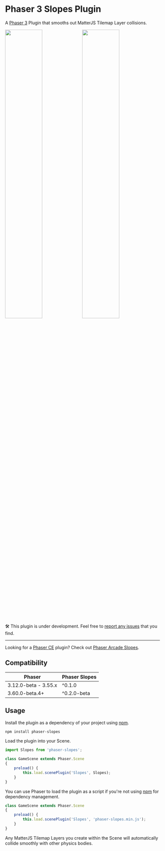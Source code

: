 # Phaser 3 Slopes Plugin

A [Phaser 3](https://github.com/photonstorm/phaser) Plugin that smooths out MatterJS Tilemap Layer collisions.

<img width="49%" src="screenshots/before.gif"/> <img width="49%" src="screenshots/after.gif"/>

:hammer_and_wrench: This plugin is under development. Feel free to
[report any issues](https://github.com/hexus/phaser-slopes/issues/new) that you find.

---

Looking for a [Phaser CE](https://github.com/photonstorm/phaser-ce) plugin?
Check out [Phaser Arcade Slopes](https://github.com/hexus/phaser-arcade-slopes).

## Compatibility

| Phaser               | Phaser Slopes |
|----------------------|---------------|
| 3.12.0-beta - 3.55.x | ^0.1.0        |
| 3.60.0-beta.4+       | ^0.2.0-beta   |

## Usage

Install the plugin as a dependency of your project using [npm](https://www.npmjs.com/).

```bash
npm install phaser-slopes
```

Load the plugin into your Scene.

```js
import Slopes from 'phaser-slopes';

class GameScene extends Phaser.Scene
{
    preload() {
        this.load.scenePlugin('Slopes', Slopes);
    }
}
```

You can use Phaser to load the plugin as a script if you're not using [npm](https://www.npmjs.com/) for dependency
management.

```js
class GameScene extends Phaser.Scene
{
    preload() {
        this.load.scenePlugin('Slopes', 'phaser-slopes.min.js');
    }
}
```

Any MatterJS Tilemap Layers you create within the Scene will automatically collide smoothly with other physics bodies.


